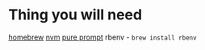 # Thing you will need
[homebrew](https://brew.sh)
[nvm](https://github.com/nvm-sh/nvm)
[pure prompt](https://github.com/sindresorhus/pure)
rbenv - `brew install rbenv`
